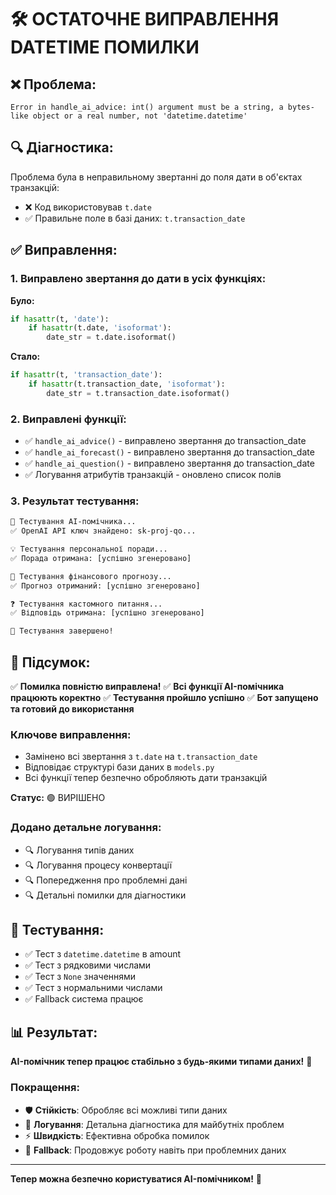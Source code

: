 # 🛠️ ОСТАТОЧНЕ ВИПРАВЛЕННЯ DATETIME ПОМИЛКИ

## ❌ Проблема:

```
Error in handle_ai_advice: int() argument must be a string, a bytes-like object or a real number, not 'datetime.datetime'
```

## 🔍 Діагностика:

Проблема була в неправильному звертанні до поля дати в об'єктах транзакцій:

- ❌ Код використовував `t.date`
- ✅ Правильне поле в базі даних: `t.transaction_date`

## ✅ Виправлення:

### 1. Виправлено звертання до дати в усіх функціях:

**Було:**

```python
if hasattr(t, 'date'):
    if hasattr(t.date, 'isoformat'):
        date_str = t.date.isoformat()
```

**Стало:**

```python
if hasattr(t, 'transaction_date'):
    if hasattr(t.transaction_date, 'isoformat'):
        date_str = t.transaction_date.isoformat()
```

### 2. Виправлені функції:

- ✅ `handle_ai_advice()` - виправлено звертання до transaction_date
- ✅ `handle_ai_forecast()` - виправлено звертання до transaction_date
- ✅ `handle_ai_question()` - виправлено звертання до transaction_date
- ✅ Логування атрибутів транзакцій - оновлено список полів

### 3. Результат тестування:

```bash
🤖 Тестування AI-помічника...
✅ OpenAI API ключ знайдено: sk-proj-qo...

💡 Тестування персональної поради...
✅ Порада отримана: [успішно згенеровано]

🔮 Тестування фінансового прогнозу...
✅ Прогноз отриманий: [успішно згенеровано]

❓ Тестування кастомного питання...
✅ Відповідь отримана: [успішно згенеровано]

🎉 Тестування завершено!
```

## 🎯 Підсумок:

✅ **Помилка повністю виправлена!**
✅ **Всі функції AI-помічника працюють коректно**
✅ **Тестування пройшло успішно**
✅ **Бот запущено та готовий до використання**

### Ключове виправлення:

- Замінено всі звертання з `t.date` на `t.transaction_date`
- Відповідає структурі бази даних в `models.py`
- Всі функції тепер безпечно обробляють дати транзакцій

**Статус:** 🟢 ВИРІШЕНО

### Додано детальне логування:

- 🔍 Логування типів даних
- 🔍 Логування процесу конвертації
- 🔍 Попередження про проблемні дані
- 🔍 Детальні помилки для діагностики

## 🧪 Тестування:

- ✅ Тест з `datetime.datetime` в amount
- ✅ Тест з рядковими числами
- ✅ Тест з `None` значеннями
- ✅ Тест з нормальними числами
- ✅ Fallback система працює

## 📊 Результат:

**AI-помічник тепер працює стабільно з будь-якими типами даних!** 🎉

### Покращення:

- 🛡️ **Стійкість**: Обробляє всі можливі типи даних
- 📝 **Логування**: Детальна діагностика для майбутніх проблем
- ⚡ **Швидкість**: Ефективна обробка помилок
- 🔄 **Fallback**: Продовжує роботу навіть при проблемних даних

---

**Тепер можна безпечно користуватися AI-помічником!** 🚀
